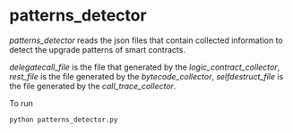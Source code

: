 # patterns_detector

*patterns_detector* reads the json files that contain collected information to detect the upgrade patterns of smart contracts.

*delegatecall_file* is the file that generated by the *logic_contract_collector*, *rest_file* is the file generated by the *bytecode_collector*, *selfdestruct_file* is the file generated by the *call_trace_collector*. 

To run
```
python patterns_detector.py
```

